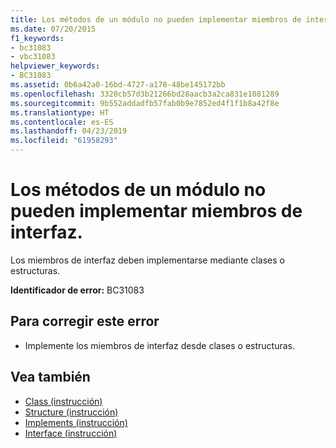 ```yaml
---
title: Los métodos de un módulo no pueden implementar miembros de interfaz.
ms.date: 07/20/2015
f1_keywords:
- bc31083
- vbc31083
helpviewer_keywords:
- BC31083
ms.assetid: 0b6a42a0-16bd-4727-a178-48be145172bb
ms.openlocfilehash: 3320cb57d3b21266bd28aacb3a2ca831e1081289
ms.sourcegitcommit: 9b552addadfb57fab0b9e7852ed4f1f1b8a42f8e
ms.translationtype: HT
ms.contentlocale: es-ES
ms.lasthandoff: 04/23/2019
ms.locfileid: "61958293"
---
```

# <a name="methods-in-a-module-cannot-implement-interface-members"></a>Los métodos de un módulo no pueden implementar miembros de interfaz.
Los miembros de interfaz deben implementarse mediante clases o estructuras.  
  
 **Identificador de error:** BC31083  
  
## <a name="to-correct-this-error"></a>Para corregir este error  
  
- Implemente los miembros de interfaz desde clases o estructuras.  
  
## <a name="see-also"></a>Vea también

- [Class (instrucción)](../../visual-basic/language-reference/statements/class-statement.md)
- [Structure (instrucción)](../../visual-basic/language-reference/statements/structure-statement.md)
- [Implements (instrucción)](../../visual-basic/language-reference/statements/implements-statement.md)
- [Interface (instrucción)](../../visual-basic/language-reference/statements/interface-statement.md)
